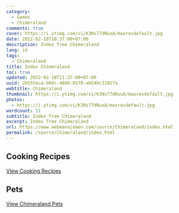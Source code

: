 ```yaml
---
category:
  - Games
  - Chimeraland
comments: true
cover: https://i.ytimg.com/vi/K3Ns77dNuoA/maxresdefault.jpg
date: 2022-02-18T10:37:00+07:00
description: Index Tree Chimeraland
lang: id
tags:
  - Chimeraland
title: Index Chimeraland
toc: true
updated: 2022-02-18T11:37:00+07:00
uuid: 2b555aca-b8dc-4888-8578-ab54bc31027a
webtitle: Chimeraland
thumbnail: https://i.ytimg.com/vi/K3Ns77dNuoA/maxresdefault.jpg
photos:
  - https://i.ytimg.com/vi/K3Ns77dNuoA/maxresdefault.jpg
wordcount: 11
subtitle: Index Tree Chimeraland
excerpt: Index Tree Chimeraland
url: https://www.webmanajemen.com/source/Chimeraland/index.html
permalink: /source/Chimeraland/index.html
---
```


## Cooking Recipes
[View Cooking Recipes](Recipes.html)

## Pets
[View Chimeraland Pets](Pets.html)